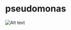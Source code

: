 # pseudomonas
![Alt text](https://user-images.githubusercontent.com/72088407/94574030-fa12de80-0272-11eb-9ce3-ffa956ef6390.png "Title")
